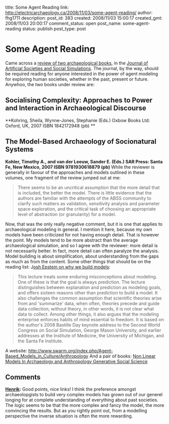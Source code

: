 title: Some Agent Reading
link: http://electricarchaeology.ca/2008/11/03/some-agent-reading/
author: fhg1711
description: 
post_id: 383
created: 2008/11/03 15:00:17
created_gmt: 2008/11/03 20:00:17
comment_status: open
post_name: some-agent-reading
status: publish
post_type: post

# Some Agent Reading

Came across a [review of two archaeological books](http://jasss.soc.surrey.ac.uk/11/3/reviews/doran.html), in the [Journal of Artificial Societies and Social Simulations](http://jasss.soc.surrey.ac.uk/JASSS.html). The journal, by the way, should be required reading for anyone interested in the power of agent modeling for exploring human societies, whether in the past, present or future. Anywhoo, the two books under review are: 

## Socialising Complexity: Approaches to Power and Interaction in Archaeological Discourse

**Kohring, Sheila, Wynne-Jones, Stephanie (Eds.) Oxbow Books Ltd: Oxford, UK, 2007 ISBN 1842172948 (pb) **

## The Model-Based Archaeology of Socionatural Systems

**Kohler, Timothy A., and van der Leeuw, Sander E. (Eds.) SAR Press: Santa Fe, New Mexico, 2007 ISBN 9781930618879 (pb)** While the reviewer is generally in favour of the approaches and models outlined in these volumes, one fragment of the review jumped out at me: 

> There seems to be an uncritical assumption that the more detail that is included, the better the model. There is little evidence that the authors are familiar with the attempts of the ABSS community to clarify such matters as validation, sensitivity analysis and parameter space exploration, and the critical task of choosing an appropriate level of abstraction (or granularity) for a model.

Now, that was the only really negative comment, but it is one that applies to archaeological modeling in general. I mention it here, because my own models have been criticized for not having enough detail. That is however the point. My models tend to be more abstract than the average archaeological simulation, and so I agree with the reviewer: more detail is not necessarily better. In fact, more detail can often paralyze the analysis. Model building is about simplification, about understanding from the gaps as much as from the content. Some other things that should be on the reading list: J[osh Epstein on why we build models](http://jasss.soc.surrey.ac.uk/11/4/12.html): 

> This lecture treats some enduring misconceptions about modeling. One of these is that the goal is always prediction. The lecture distinguishes between explanation and prediction as modeling goals, and offers sixteen reasons other than prediction to build a model. It also challenges the common assumption that scientific theories arise from and 'summarize' data, when often, theories precede and guide data collection; without theory, in other words, it is not clear what data to collect. Among other things, it also argues that the modeling enterprise enforces habits of mind essential to freedom. It is based on the author's 2008 Bastille Day keynote address to the Second World Congress on Social Simulation, George Mason University, and earlier addresses at the Institute of Medicine, the University of Michigan, and the Santa Fe Institute.

A website: <http://www.swarm.org/index.php/Agent-Based_Models_in_Culture/Anthropology> And a pair of books: [Non Linear Models In Archaeology and Anthropology ](http://www.amazon.com/Nonlinear-Models-Archaeology-Anthropology-Continuing/dp/0754643190) [Generative Social Science](http://www.amazon.com/Generative-Social-Science-Agent-Based-Computational/dp/0691125473/ref=sip_rech_dp_3/179-5696067-0575347)

## Comments

**[Henrik](#1689 "2008-11-06 12:12:57"):** Good points, nice links! I think the preference amongst archaeolopgists to build very complex models has grown out of our generel longing for at complete understanding of everything about past societies. The logic seems to be that the more complex and fancy the model, the more convincing the results. But as you rightly point out, from a modelling perspective the inverse situation is often the more rewarding.

